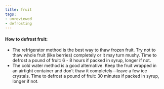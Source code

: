 ```yaml
---
title: fruit
tags:
- unreviewed
- defrosting
---
```

#### How to defrost fruit:  
- The refrigerator method is the best way to thaw frozen fruit.  Try not to thaw whole fruit (like berries) completely or it may turn mushy.  Time to defrost a pound of fruit:   6 - 8 hours if packed in syrup, longer if not.   
- The cold water method is a good alternative.  Keep the fruit wrapped in an airtight container and don’t thaw it completely—leave a few ice crystals.  Time to defrost a pound of fruit:  30 minutes if packed in syrup, longer if not.   
